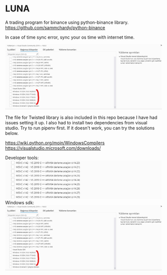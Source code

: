# LUNA

A trading program for binance using python-binance library.
https://github.com/sammchardy/python-binance

In case of time sync error, sync your os time with internet time.

![windows time sync](./docs/latest%20windows%2010%20sdk.png)

The file for Twisted library is also included in this repo because I have
had issues setting it up. I also had to install two dependencies from visual studio.
Try to run pipenv first. If it doesn't work, you can try the solutions below.

https://wiki.python.org/moin/WindowsCompilers
https://visualstudio.microsoft.com/downloads/

Developer tools:
![mscv download](./docs/visual%20studio%20developer%20tools%20turkish.png)
Windows sdk:
![sdk_download](./docs/latest%20windows%2010%20sdk.png)
